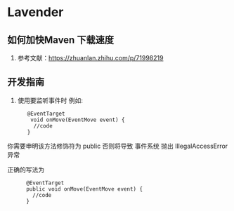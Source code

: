 # Lavender

## 如何加快Maven 下载速度 
1. 参考文献：https://zhuanlan.zhihu.com/p/71998219

## 开发指南
1. 使用要监听事件时 例如:

          @EventTarget
           void onMove(EventMove event) {
            //code
          }
你需要申明该方法修饰符为 public 否则将导致 事件系统 抛出 IllegalAccessError 异常

正确的写法为

          @EventTarget
          public void onMove(EventMove event) {
            //code
          }
